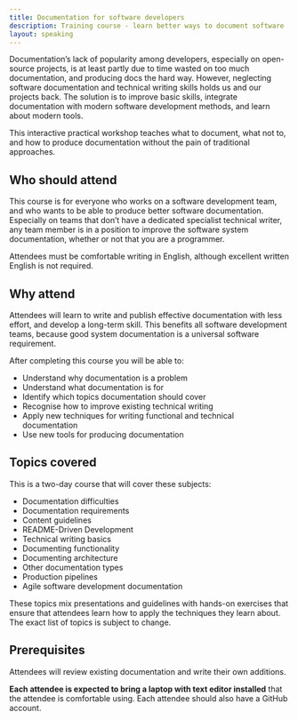 ```yaml
---
title: Documentation for software developers
description: Training course - learn better ways to document software
layout: speaking
---
```


Documentation’s lack of popularity among developers, especially on open-source projects, is at least partly due to time wasted on too much documentation, and producing docs the hard way. 
However, neglecting software documentation and technical writing skills holds us and our projects back. The solution is to improve basic skills, integrate documentation with modern software development methods, and learn about modern tools. 

This interactive practical workshop teaches what to document, what not to, and how to produce documentation without the pain of traditional approaches. 

## Who should attend

This course is for everyone who works on a software development team, and who wants to be able to produce better software documentation.
Especially on teams that don’t have a dedicated specialist technical writer, any team member is in a position to improve the software system documentation, whether or not that you are a programmer.

Attendees must be comfortable writing in English, although excellent written English is not required.

## Why attend

Attendees will learn to write and publish effective documentation with less effort, and develop a long-term skill. 
This benefits all software development teams, because good system documentation is a universal software requirement.

After completing this course you will be able to:

* Understand why documentation is a problem
* Understand what documentation is for
* Identify which topics documentation should cover
* Recognise how to improve existing technical writing
* Apply new techniques for writing functional and technical documentation
* Use new tools for producing documentation

## Topics covered

This is a two-day course that will cover these subjects:

* Documentation difficulties
* Documentation requirements
* Content guidelines
* README-Driven Development
* Technical writing basics
* Documenting functionality
* Documenting architecture
* Other documentation types
* Production pipelines
* Agile software development documentation

These topics mix presentations and guidelines with hands-on exercises that ensure that attendees learn how to apply the techniques they learn about.
The exact list of topics is subject to change.

## Prerequisites

Attendees will review existing documentation and write their own additions.

**Each attendee is expected to bring a laptop with text editor installed** that the attendee is comfortable using.
Each attendee should also have a GitHub account.
